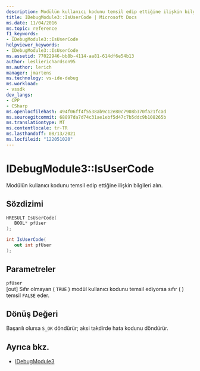 ```yaml
---
description: Modülün kullanıcı kodunu temsil edip ettiğine ilişkin bilgileri alın.
title: IDebugModule3::IsUserCode | Microsoft Docs
ms.date: 11/04/2016
ms.topic: reference
f1_keywords:
- IDebugModule3::IsUserCode
helpviewer_keywords:
- IDebugModule3::IsUserCode
ms.assetid: 77022946-bb8b-4114-aa81-614df6e54b13
author: leslierichardson95
ms.author: lerich
manager: jmartens
ms.technology: vs-ide-debug
ms.workload:
- vssdk
dev_langs:
- CPP
- CSharp
ms.openlocfilehash: 494f06ff4f5538ab9c12e80c7908b370fa21fcad
ms.sourcegitcommit: 68897da7d74c31ae1ebf5d47c7b5ddc9b108265b
ms.translationtype: MT
ms.contentlocale: tr-TR
ms.lasthandoff: 08/13/2021
ms.locfileid: "122051020"
---
```

# <a name="idebugmodule3isusercode"></a>IDebugModule3::IsUserCode
Modülün kullanıcı kodunu temsil edip ettiğine ilişkin bilgileri alın.

## <a name="syntax"></a>Sözdizimi

```cpp
HRESULT IsUserCode(
   BOOL* pfUser
);
```

```csharp
int IsUserCode(
   out int pfUser
);
```

## <a name="parameters"></a>Parametreler
`pfUser`\
[out] Sıfır olmayan ( `TRUE` ) modül kullanıcı kodunu temsil ediyorsa sıfır ( ) temsil `FALSE` eder.

## <a name="return-value"></a>Dönüş Değeri
 Başarılı olursa `S_OK` döndürür; aksi takdirde hata kodunu döndürür.

## <a name="see-also"></a>Ayrıca bkz.
- [IDebugModule3](../../../extensibility/debugger/reference/idebugmodule3.md)
